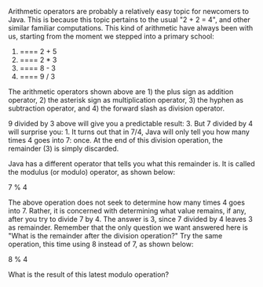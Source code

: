 Arithmetic operators are probably a relatively easy topic for newcomers to Java.
This is because this topic pertains to the usual "2 + 2 = 4", and other similar 
familiar computations. This kind of arithmetic have always been with us, starting 
from the moment we stepped into a primary school:

1. ==== 2 + 5
2. ==== 2 * 3
3. ==== 8 - 3 
4. ==== 9 / 3 

The arithmetic operators shown above are 1) the plus sign as addition operator, 2)
the asterisk sign as multiplication operator, 3) the hyphen as subtraction operator, 
and 4) the forward slash as division operator. 

9 divided by 3 above will give you a predictable result: 3. But 7 divided by 4
will surprise you: 1. It turns out that in 7/4, Java will only tell you how many times
4 goes into 7: once. At the end of this division operation, the remainder (3) is 
simply discarded.

Java has a different operator that tells you what this remainder is. It is called the 
modulus (or modulo) operator, as shown below:

7 % 4 

The above operation does not seek to determine how many times 4 goes into 7. Rather, it is 
concerned with determining what value remains, if any, after you try to divide 7 by 4.
The answer is 3, since 7 divided by 4 leaves 3 as remainder. Remember that the only
question we want answered here is "What is the remainder after the division operation?" Try 
the same operation, this time using 8 instead of 7, as shown below:

8 % 4 

What is the result of this latest modulo operation?

